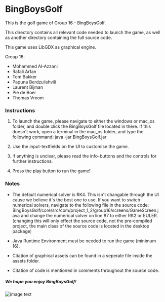 # BingBoysGolf

This is the golf game of Group 16 - BingBoysGolf.

This directory contains all relevant code needed to launch the game,
as well as another directory containing the full source code.

This game uses LibGDX as graphical engine.

Group 16:
- Mohammed Al-Azzani
- Rafali Arfan
- Tom Bakker
- Papuna Berdzulishvili
- Laurent Bijman
- Pie de Boer
- Thomas Vroom



### Instructions

1. To launch the game, please navigate to either the windows or mac_os folder, and double click the BingBoysGolf
   file located in there. If this doesn't work, open a terminal in the mac_os folder, and type the following command:
   java -jar BingBoysGolf.jar

2. Use the input-textfields on the UI to customise the game.

3. If anything is unclear, please read the info-buttons and the controls for further instructions.

4. Press the play button to run the game!



### Notes

- The default numerical solver is RK4. This isn't changable through the UI cause 
  we believe it's the best one to use. 
  If you want to switch numerical solvers, navigate to the following file in the source code:
  BingBoysGolf/core/src/com/project_1_2/group16/screens/GameScreen.java
  and change the numerical solver on line 87 to either RK2 or EULER.
  (changing this will only effect the source code, not the pre-compiled project,
  the main class of the source code is located in the desktop package)

- Java Runtime Environment must be needed to run the game (minimum 16).

- Citation of graphical assets can be found in a seperate file inside the assets folder.

- Citation of code is mentioned in comments throughout the source code.



##### We hope you enjoy BingBoysGolf!

![image text](https://i.ytimg.com/vi/0s2Jzk6yBVk/maxresdefault.jpg)
